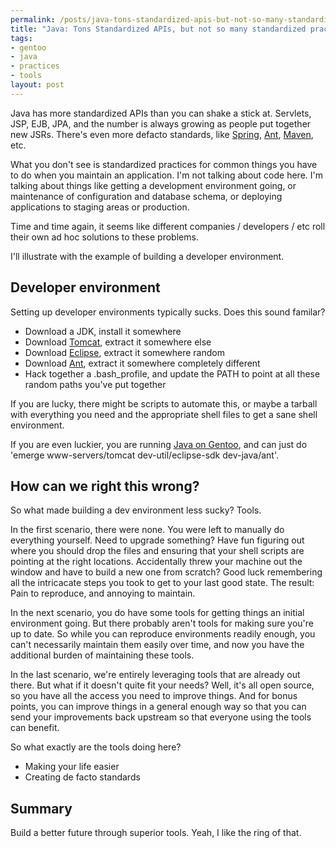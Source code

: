 ```yaml
--- 
permalink: /posts/java-tons-standardized-apis-but-not-so-many-standardized-practices.html
title: "Java: Tons Standardized APIs, but not so many standardized practices"
tags: 
- gentoo
- java
- practices
- tools
layout: post
---
```

Java has more standardized APIs than you can shake a stick at. Servlets, JSP, EJB, JPA, and the number is always growing as people put together new JSRs. There's even more defacto standards, like [Spring](http://springframework.org/), [Ant](http://ant.apache.org/), [Maven](http://maven.apache.org/), etc.

What you don't see is standardized practices for common things you have to do when you maintain an application. I'm not talking about code here. I'm talking about things like getting a development environment going, or maintenance of configuration and database schema, or deploying applications to staging areas or production.

Time and time again, it seems like different companies / developers / etc roll their own ad hoc solutions to these problems.

I'll illustrate with the example of building a developer environment.

## Developer environment

Setting up developer environments typically sucks. Does this sound familar?

  * Download a JDK, install it somewhere
  * Download [Tomcat](http://tomcat.apache.org/), extract it somewhere else
  * Download [Eclipse](http://www.eclipse.org/), extract it somewhere random
  * Download [Ant](http://ant.apache.org), extract it somewhere completely different
  * Hack together a .bash_profile, and update the PATH to point at all these random paths you've put together

If you are lucky, there might be scripts to automate this, or maybe a tarball with everything you need and the appropriate shell files to get a sane shell environment.

If you are even luckier, you are running [Java on Gentoo](http://java.gentoo.org), and can just do 'emerge www-servers/tomcat dev-util/eclipse-sdk dev-java/ant'.

## How can we right this wrong?

So what made building a dev environment less sucky? Tools.

In the first scenario, there were none. You were left to manually do everything yourself. Need to upgrade something? Have fun figuring out where you should drop the files and ensuring that your shell scripts are pointing at the right locations. Accidentally threw your machine out the window and have to build a new one from scratch? Good luck remembering all the intricacate steps you took to get to your last good state. The result: Pain to reproduce, and annoying to maintain.


In the next scenario, you do have some tools for getting things an initial environment going. But there probably aren't tools for making sure you're up to date. So while you can reproduce environments readily enough, you can't necessarily maintain them easily over time, and now you have the additional burden of maintaining these tools.

In the last scenario, we're entirely leveraging tools that are already out there. But what if it doesn't quite fit your needs? Well, it's all open source, so you have all the access you need to improve things. And for bonus points, you can improve things in a general enough way so that you can send your improvements back upstream so that everyone using the tools can benefit.

So what exactly are the tools doing here?

  * Making your life easier
  * Creating de facto standards

## Summary

Build a better future through superior tools. Yeah, I like the ring of that.

